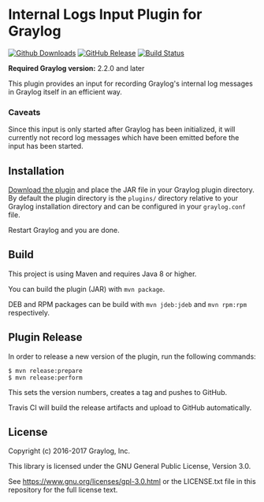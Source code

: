 # Internal Logs Input Plugin for Graylog

[![Github Downloads](https://img.shields.io/github/downloads/graylog-labs/graylog-plugin-internal-logs/total.svg)](https://github.com/graylog-labs/graylog-plugin-internal-logs/releases)
[![GitHub Release](https://img.shields.io/github/release/graylog-labs/graylog-plugin-internal-logs.svg)](https://github.com/graylog-labs/graylog-plugin-internal-logs/releases)
[![Build Status](https://travis-ci.org/graylog-labs/graylog-plugin-internal-logs.svg?branch=master)](https://travis-ci.org/graylog-labs/graylog-plugin-internal-logs)

**Required Graylog version:** 2.2.0 and later

This plugin provides an input for recording Graylog's internal log messages in Graylog itself in an efficient way.


### Caveats

Since this input is only started after Graylog has been initialized, it will currently not record log messages which have been emitted before the input has been started.


## Installation

[Download the plugin](https://github.com/graylog-labs/graylog-plugin-internal-logs/releases) and place the JAR file in your Graylog plugin directory.
By default the plugin directory is the `plugins/` directory relative to your Graylog installation directory and can be configured in your `graylog.conf` file.

Restart Graylog and you are done.


## Build

This project is using Maven and requires Java 8 or higher.

You can build the plugin (JAR) with `mvn package`.

DEB and RPM packages can be build with `mvn jdeb:jdeb` and `mvn rpm:rpm` respectively.


## Plugin Release

In order to release a new version of the plugin, run the following commands:

```
$ mvn release:prepare
$ mvn release:perform
```

This sets the version numbers, creates a tag and pushes to GitHub.

Travis CI will build the release artifacts and upload to GitHub automatically.


## License

Copyright (c) 2016-2017 Graylog, Inc.

This library is licensed under the GNU General Public License, Version 3.0.

See https://www.gnu.org/licenses/gpl-3.0.html or the LICENSE.txt file in this repository for the full license text.
